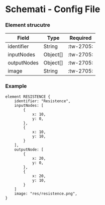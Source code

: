 # Schemati - Config File

### Element strucutre

| Field       | Type     | Required  |
| ----------- | -------- | --------- |
| identifier  | String   | :tw-2705: |
| inputNodes  | Object[] | :tw-2705: |
| outputNodes | Object[] | :tw-2705: |
| image       | String   | :tw-2705: |

### Example

    element RESISTENCE {
        identifier: "Resistence",
        inputNodes: [
            {
                x: 10,
                y: 0,
            },
            {
                x: 10,
                y: 10,
            }
        ],
        outputNode: [
            {
                x: 20,
                y: 0,
            },
            {
                x: 20,
                y: 10,
            }
        ]
        image: "res/resistence.png",
    }
